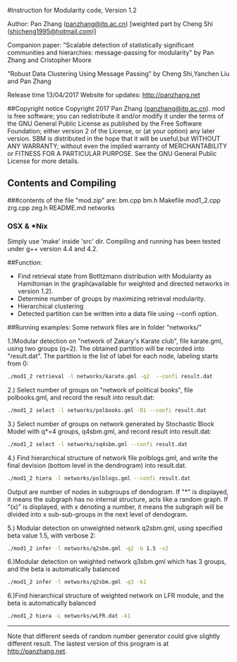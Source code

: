 #Instruction for Modularity code, Version 1.2

Author: Pan Zhang (panzhang@itp.ac.cn)
        [weighted part by Cheng Shi (shicheng1995@hotmail.com)]

Companion paper: "Scalable detection of statistically significant communities and hierarchies: message-passing for modularity" by Pan Zhang and Cristopher Moore

"Robust Data Clustering Using Message Passing" by Cheng Shi,Yanchen Liu and Pan Zhang


Release time 13/04/2017
Website for updates: http://panzhang.net


##Copyright notice
Copyright 2017 Pan Zhang (panzhang@itp.ac.cn). mod is free software; you can redistribute it and/or modify it under the terms of the GNU General Public License as published by the Free Software Foundation; either version 2 of the License, or (at your option) any later version.
SBM is distributed in the hope that it will be useful,but WITHOUT ANY WARRANTY; without even the implied warranty of MERCHANTABILITY or FITNESS FOR A PARTICULAR PURPOSE.  See the GNU General Public License for more details.

## Contents and Compiling
###contents of the file "mod.zip" are:
bm.cpp
bm.h
Makefile
mod1_2.cpp
zrg.cpp
zeg.h
README.md
networks

### OSX & *Nix
Simply use 'make' inside 'src' dir.
Compiling and running has been tested under g++ version 4.4 and 4.2.

##Function:
* Find retrieval state from Botltzmann distribution with Modularity as Hamiltonian in the graph(available for weighted and directed networks in version 1.2). 
* Determine number of groups by maximizing retrieval modularity.
* Hierarchical clustering
* Detected partition can be written into a data file using --confi option.


##Running examples:
Some network files are in folder "networks/"

1.)Modular detection on "network of Zakary's Karate club", file karate.gml, 
using two groups (q=2). The obtained partition will be recorded into "result.dat".
The partition is the list of label for each node, labeling starts from 0:

```bash	
./mod1_2 retrieval -l networks/karate.gml -q2  --confi result.dat
```

2.) Select number of groups on "network of political books", file polbooks.gml,
and record the result into result.dat:
```bash	
./mod1_2 select -l networks/polbooks.gml -D1 --confi result.dat
```

3.) Select number of groups on network generated by Stochastic Block Model with 
q*=4 groups, q4sbm.gml, and record result into result.dat:
```bash	
./mod1_2 select -l networks/sq4sbm.gml --confi result.dat
```

4.) Find hierarchical structure of network file polblogs.gml, and write the final 
devision (bottom level in the dendrogram) into result.dat.
```bash	
./mod1_2 hiera -l networks/polblogs.gml --confi result.dat
```
Output are number of nodes in subgroups of dendogram.
If "*" is displayed, it means the subgraph has no internal structure, acts like a random graph.
If "(x)" is displayed, with x denoting a number, it means the subgraph will be divided into 
x sub-sub-groups in the next level of dendogram.

5.) Modular detection on unweighted network q2sbm.gml, using specified beta value 1.5, with verbose 2:
```bash
./mod1_2 infer -l networks/q2sbm.gml -q2 -b 1.5 -v2
```

6.)Modular detection on weighted network q3sbm.gml which has 3 groups, and the beta is automatically balanced
```bash
./mod1_2 infer -l networks/q2sbm.gml -q3 -k1
```

6.)Find hierarchical structure of weighted network on LFR module, and the beta is automatically balanced
```bash
./mod1_2 hiera -L networks/wLFR.dat -k1
```

-------------------------------------------------------------
Note that different seeds of random number generator could give slightly different result.
The lastest version of this program is at http://panzhang.net.
